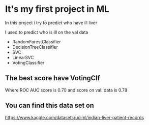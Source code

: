 # It's my first project in ML

In this project i try to predict who have ill liver

I used to predict who is ill on the val data 
- RandomForestClassifier
- DecisionTreeClassifier
- SVC
- LinearSVC
- VotingClassifier


## The best score have VotingClf

Where ROC AUC score is 0.70 and score on val. data is 0.78

## You can find this data set on 
https://www.kaggle.com/datasets/uciml/indian-liver-patient-records
